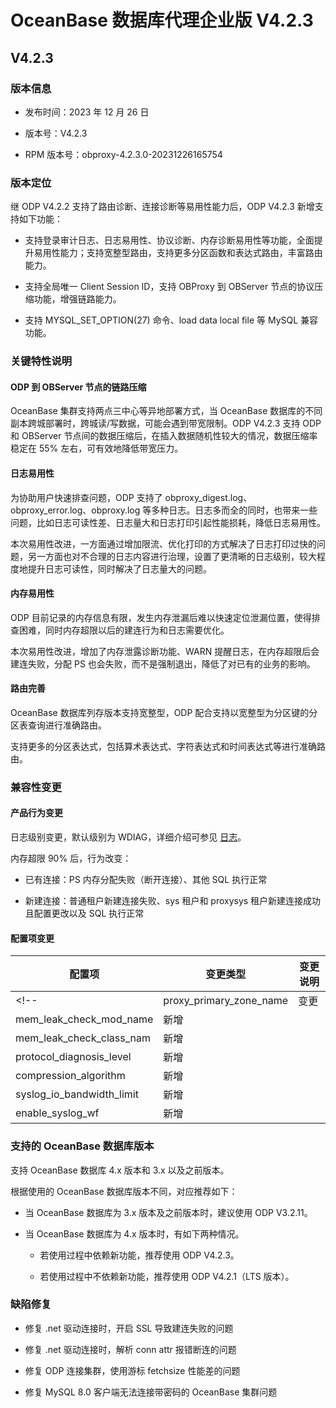 # OceanBase 数据库代理企业版 V4.2.3

## V4.2.3

### 版本信息

* 发布时间：2023 年 12 月 26 日

* 版本号：V4.2.3

* RPM 版本号：obproxy-4.2.3.0-20231226165754

### 版本定位

继 ODP V4.2.2 支持了路由诊断、连接诊断等易用性能力后，ODP V4.2.3 新增支持如下功能：

* 支持登录审计日志、日志易用性、协议诊断、内存诊断易用性等功能，全面提升易用性能力；支持宽整型路由，支持更多分区函数和表达式路由，丰富路由能力。

* 支持全局唯一 Client Session ID，支持 OBProxy 到 OBServer 节点的协议压缩功能，增强链路能力。

* 支持 MYSQL_SET_OPTION(27) 命令、load data local file 等 MySQL 兼容功能。

### 关键特性说明

<!-- ### 全局唯一 Client Session ID  这个是适配 OB V4.3.0 的功能，是否等 OB V4.3.0 发布后再透出 -->

#### ODP 到 OBServer 节点的链路压缩

OceanBase 集群支持两点三中心等异地部署方式，当 OceanBase 数据库的不同副本跨城部署时，跨城读/写数据，可能会遇到带宽限制。ODP V4.2.3 支持 ODP 和 OBServer 节点间的数据压缩后，在插入数据随机性较大的情况，数据压缩率稳定在 55% 左右，可有效地降低带宽压力。

#### 日志易用性

为协助用户快速排查问题，ODP 支持了 obproxy_digest.log、obproxy_error.log、obproxy.log 等多种日志。日志多而全的同时，也带来一些问题，比如日志可读性差、日志量大和日志打印引起性能损耗，降低日志易用性。

本次易用性改进，一方面通过增加限流、优化打印的方式解决了日志打印过快的问题，另一方面也对不合理的日志内容进行治理，设置了更清晰的日志级别，较大程度地提升日志可读性，同时解决了日志量大的问题。

#### 内存易用性

ODP 目前记录的内存信息有限，发生内存泄漏后难以快速定位泄漏位置，使得排查困难，同时内存超限以后的建连行为和日志需要优化。

本次易用性改进，增加了内存泄露诊断功能、WARN 提醒日志，在内存超限后会建连失败，分配 PS 也会失败，而不是强制退出，降低了对已有的业务的影响。

#### 路由完善

OceanBase 数据库列存版本支持宽整型，ODP 配合支持以宽整型为分区键的分区表查询进行准确路由。

支持更多的分区表达式，包括算术表达式、字符表达式和时间表达式等进行准确路由。

### 兼容性变更

#### 产品行为变更

日志级别变更，默认级别为 WDIAG，详细介绍可参见 [日志]()。

内存超限 90% 后，行为改变：

* 已有连接：PS 内存分配失败（断开连接）、其他 SQL 执行正常

* 新建连接：普通租户新建连接失败、sys 租户和 proxysys 租户新建连接成功且配置更改以及 SQL 执行正常

#### 配置项变更

| 配置项   | 变更类型  | 变更说明   |
|----------|----------|-----------|
<!-- | proxy_primary_zone_name | 变更 | 类型：varchar </br>默认值：空 </br>生效级别：全局/集群/租户/vip </br>含义：指定 OceanBase 集群的副本进行路由  |  这个好像是之前和致新对，不需要修改的配置项 -->
| mem_leak_check_mod_name | 新增  |  |
| mem_leak_check_class_nam | 新增  |  |
| protocol_diagnosis_level | 新增  |  |
| compression_algorithm | 新增  |  |
| syslog_io_bandwidth_limit | 新增  |  |
| enable_syslog_wf | 新增  |  |

### 支持的 OceanBase 数据库版本

支持 OceanBase 数据库 4.x 版本和 3.x 以及之前版本。
<!-- 这句的意思是支持 OB 所有版本么 -->
根据使用的 OceanBase 数据库版本不同，对应推荐如下：

* 当 OceanBase 数据库为 3.x 版本及之前版本时，建议使用 ODP V3.2.11。

* 当 OceanBase 数据库为 4.x 版本时，有如下两种情况。
  
  * 若使用过程中依赖新功能，推荐使用 ODP V4.2.3。
  
  * 若使用过程中不依赖新功能，推荐使用 ODP V4.2.1（LTS 版本）。

### 缺陷修复

* 修复 .net 驱动连接时，开启 SSL 导致建连失败的问题

* 修复 .net 驱动连接时，解析 conn attr 报错断连的问题

* 修复 ODP 连接集群，使用游标 fetchsize 性能差的问题

* 修复 MySQL 8.0 客户端无法连接带密码的 OceanBase 集群问题
